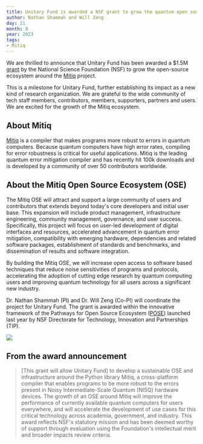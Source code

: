 ```yaml
---
title: Unitary Fund is awarded a NSF grant to grow the quantum open source ecosystem
author: Nathan Shammah and Will Zeng
day: 21
month: 8
year: 2023
tags:
- Mitiq
---
```


We are thrilled to announce that Unitary Fund has been awarded a $1.5M [grant](https://www.nsf.gov/awardsearch/showAward?AWD_ID=2303643&HistoricalAwards=false) by the National Science Foundation (NSF) to grow the open-source ecosystem around the [Mitiq](https://mitiq.readthedocs.io/en/latest/) project. 

This is a milestone for Unitary Fund, further establishing its impact as a new kind of research organization. We are grateful to the wide community of tech staff members, contributors, members, supporters, partners and users. We are excited for the growth of the Mitiq ecosystem.  

## About Mitiq
[Mitiq](https://mitiq.readthedocs.io/en/latest/) is a compiler that makes programs more robust to errors in quantum computers. Because quantum computers have high error rates, compiling for error robustness is critical for useful applications. Mitiq is the leading quantum error mitigation compiler and has recently hit 100k downloads and is developed by a community of over 50 contributors worldwide.

## About the Mitiq Open Source Ecosystem (OSE)
The Mitiq OSE will attract and support a large community of users and contributors that extends beyond today's core developers and initial user base. This expansion will include product management, infrastructure engineering, community management, governance, and user success. Specifically, this project will focus on user-led development of digital interfaces and resources, accelerated advancement in quantum error mitigation, compatibility with emerging hardware, dependencies and related software packages, establishment of standards and benchmarks, and dissemination of results and software integration. 

By building the Mitiq OSE, we will increase open access to software based techniques that reduce noise sensitivities of programs and protocols, accelerating the adoption of cutting edge research by quantum computing users and improving quantum technology for all users across a significant new industry.

Dr. Nathan Shammah (PI) and Dr. Will Zeng (Co-PI) will coordinate the project for Unitary Fund.
The grant is awarded within the innovative framework of the Pathways for Open Source Ecosystem ([POSE](https://www.nsf.gov/pubs/2022/nsf22572/nsf22572.htm)) launched last year by NSF Directorate for Technology, Innovation and Partnerships (TIP).

![](/images/nsf_mitiq.png)

## From the award announcement
> [This grant will allow Unitary Fund] to develop a sustainable OSE and infrastructure around the Python library Mitiq, a cross-platform compiler that enables programs to be more robust to the errors present in Noisy Intermediate-Scale Quantum (NISQ) hardware devices. The growth of an OSE around Mitiq will improve the performance of currently available quantum computers for users everywhere, and will accelerate the development of use cases for this critical technology across academia, government, and industry.
> This award reflects NSF's statutory mission and has been deemed worthy of support through evaluation using the Foundation's intellectual merit and broader impacts review criteria.

